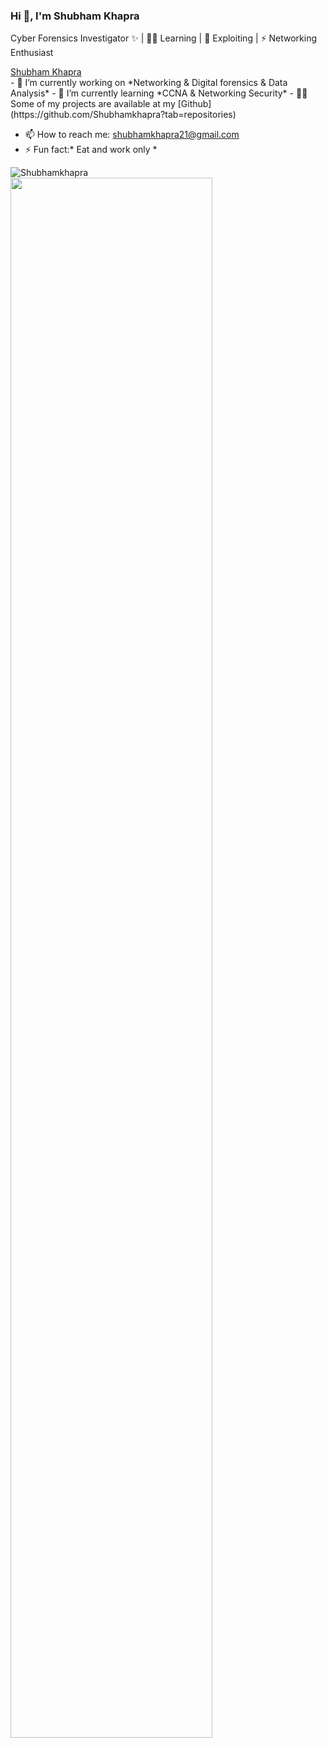 ### Hi 👋, I'm Shubham Khapra
Cyber Forensics Investigator ✨ | 👨‍💻 Learning | 🌱 Exploiting | ⚡ Networking Enthusiast
<div class="badge-base LI-profile-badge" data-locale="en_US" data-size="medium" data-theme="dark" data-type="VERTICAL" data-vanity="shubhamkhapra-" data-version="v1"><a class="badge-base__link LI-simple-link" href="https://in.linkedin.com/in/shubhamkhapra-?trk=profile-badge">Shubham Khapra</a></div>
- 🔭 I’m currently working on *Networking & Digital forensics & Data Analysis*
- 🌱 I’m currently learning *CCNA & Networking Security*
- 👨‍💻 Some of my projects are available at my [Github](https://github.com/Shubhamkhapra?tab=repositories)

- 📫 How to reach me: shubhamkhapra21@gmail.com
- ⚡ Fun fact:* Eat and work only *


<img align="left" src="https://github-readme-stats.vercel.app/api/top-langs/?username=Shubhamkhapra&layout=compact&hide=html&theme=radical" alt="Shubhamkhapra" />
<img src="https://github-readme-stats.vercel.app/api?username=Shubhamkhapra&&show_icons=true&title_color=08fdd8&icon_color=bb2acf&text_color=ffffff&bg_color=0a192f" width="80%"/>

              
<!--
**Shubhamkhapra/shubhamkhapra** is a ✨ _special_ ✨ repository because its `README.md` (this file) appears on your GitHub profile.

Here are some ideas to get you started:





